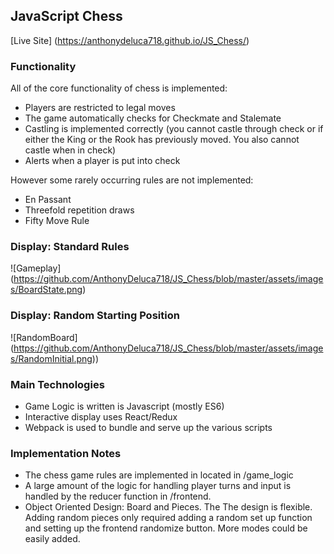 ## JavaScript Chess

[Live Site]
(https://anthonydeluca718.github.io/JS_Chess/)

### Functionality

All of the core functionality of chess is implemented:
- Players are restricted to legal moves
- The game automatically checks for Checkmate and Stalemate
- Castling is implemented correctly (you cannot castle through check or if either the King or the Rook has previously moved. You also cannot castle when in check)
- Alerts when a player is put into check

However some rarely occurring rules are not implemented:
- En Passant
- Threefold repetition draws
- Fifty Move Rule

### Display: Standard Rules

![Gameplay] (https://github.com/AnthonyDeluca718/JS_Chess/blob/master/assets/images/BoardState.png)

### Display: Random Starting Position

![RandomBoard] (https://github.com/AnthonyDeluca718/JS_Chess/blob/master/assets/images/RandomInitial.png))

### Main Technologies

- Game Logic is written is Javascript (mostly ES6)
- Interactive display uses React/Redux
- Webpack is used to bundle and serve up the various scripts

### Implementation Notes
- The chess game rules are implemented in located in /game_logic
- A large amount of the logic for handling player turns and input is handled by the reducer function in /frontend.
- Object Oriented Design: Board and Pieces. The The design is flexible. Adding random pieces only required adding a random set up function and setting up the frontend randomize button. More modes could be easily added.
